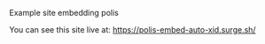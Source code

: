 Example site embedding polis

You can see this site live at: https://polis-embed-auto-xid.surge.sh/


